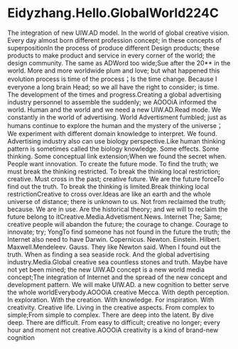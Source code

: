 Eidyzhang.Hello.GlobalWorld224C
===============================

The integration of new UIW.AD model. In the world of global creative vision. Every day almost born different profession concept; in these concepts of superpositionIn the process of produce different Design products; these products to make product and service in every corner of the world; the design community. The same as ADWord too wide;Sue after the 20** in the world. More and more worldwide plum and love; but what happened this evolution process is time of the process；Is the time change. Because I everyone a long brain Head; so we all have the right to consider; is time. The development of the times and progress.Creating a global advertising industry personnel to assemble the suddenly;  we AOOOiA informed the world. Human and the world and we need a new UIW.AD.Read mode. We constantly in the world of advertising. World Advertisment fumbled; just as humans continue to explore the human and the mystery of the universe；We experiment with different domain knowledge to interpret. We found. Advertising industry also can use biology perspective.Like human thinking pattern is sometimes called the biology knowledge. Some effects. Some thinking. Some conceptual link extension;When we found the secret when. People want innovation. To create the future mode. To find the truth; we must break the thinking restricted. To break the thinking local restriction; creative. Must cross in the past; creative future. We are the future forceTo find out the truth. To break the thinking is limited.Break thinking local restrictionCreative to cross over.Ideas are like an earth and the whole universe of distance; there is unknown to us. Not from reclaimed the truth; because. We are in use. Are the historical theory; and we will to reclaim the future belong to itCreative.Media.Advetisment.News. Internet The; Same; creative people will abandon the future; the courage to change. Courage to innovate; try; YongTo find someone has not found in the future the truth; the Internet also need to have Darwin. Copernicus. Newton. Einstein. Hilbert. Maxwell.Mendeleev. Gauss. They like Newton said. When I found out the truth. When as finding a sea seaside rock. And the global advertising industry.Media.Global creative sea countless stones and truth. Maybe have not yet been mined; the new UIW.AD concept is a new world media concept;The integration of Internet and the spread of the new concept and development pattern. We will make UIW.AD. a new cognition to better serve the whole worldEverybody.AOOOiA creative Mecca. With depth perception. In exploration. With the creation. With knowledge. For inspiration. With creativity. Creative life. Living in the creative aspects. From complex to simple;From simple to complex. There are deep into the latent. By dive deep. There are difficult. From easy to difficult; creative no longer; every hour and moment not creative.AOOOiA creativity is a kind of brand-new cognition 
